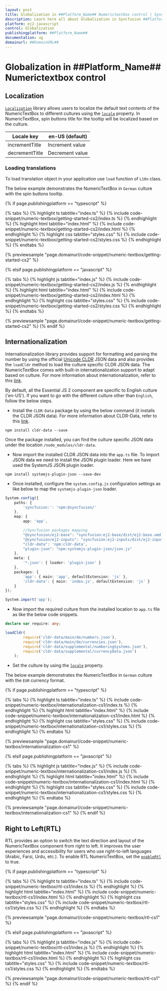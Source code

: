 ```yaml
---
layout: post
title: Globalization in ##Platform_Name## Numerictextbox control | Syncfusion
description: Learn here all about Globalization in Syncfusion ##Platform_Name## Numerictextbox control of Syncfusion Essential JS 2 and more.
platform: ej2-javascript
control: Globalization 
publishingplatform: ##Platform_Name##
documentation: ug
domainurl: ##DomainURL##
---
```


# Globalization in ##Platform_Name## Numerictextbox control

## Localization

[`Localization`](../common/localization/) library allows users to localize the default text contents of the NumericTextBox to different cultures using the [`locale`](../api/numerictextbox#locale) property. In NumericTextBox, spin buttons title for the tooltip will be localized based on the culture.

| Locale key | en-US (default)  |
|------|------|
| incrementTitle |  Increment value |
| decrementTitle |  Decrement value |

### Loading translations

To load translation object in your application use `load` function of `L10n` class.

The below example demonstrates the NumericTextBox in `German` culture with the spin buttons tooltip.

{% if page.publishingplatform == "typescript" %}

 {% tabs %}
{% highlight ts tabtitle="index.ts" %}
{% include code-snippet/numeric-textbox/getting-started-cs2/index.ts %}
{% endhighlight %}
{% highlight html tabtitle="index.html" %}
{% include code-snippet/numeric-textbox/getting-started-cs2/index.html %}
{% endhighlight %}
{% highlight css tabtitle="styles.css" %}
{% include code-snippet/numeric-textbox/getting-started-cs2/styles.css %}
{% endhighlight %}
{% endtabs %}
        
{% previewsample "page.domainurl/code-snippet/numeric-textbox/getting-started-cs2" %}

{% elsif page.publishingplatform == "javascript" %}

{% tabs %}
{% highlight js tabtitle="index.js" %}
{% include code-snippet/numeric-textbox/getting-started-cs2/index.js %}
{% endhighlight %}
{% highlight html tabtitle="index.html" %}
{% include code-snippet/numeric-textbox/getting-started-cs2/index.html %}
{% endhighlight %}
{% highlight css tabtitle="styles.css" %}
{% include code-snippet/numeric-textbox/getting-started-cs2/styles.css %}
{% endhighlight %}
{% endtabs %}

{% previewsample "page.domainurl/code-snippet/numeric-textbox/getting-started-cs2" %}
{% endif %}

## Internationalization

Internationalization library provides support for formatting and parsing the number by using the official [Unicode CLDR](http://cldr.unicode.org/) JSON data and also provides the `loadCldr` method to load the culture specific CLDR JSON data. The NumericTextBox comes with built-in
internationalization support to adapt based on culture. For more information about internationalization, refer to this [link](../common/internationalization/).

By default, all the Essential JS 2  component are specific to English culture ('en-US'). If you want to go with the different culture other than `English`, follow the below steps.

* Install the `CLDR-Data` package by using the below command (it installs the CLDR JSON data). For more information about CLDR-Data, refer to this [link](https://cldr.unicode.org/index/cldr-spec/cldr-json-bindings).

```
npm install cldr-data --save
```

Once the package installed, you can find the culture specific JSON data under the location `/node_modules/cldr-data`.

* Now import the installed CLDR JSON data into the `app.ts` file. To import JSON data we need to install the JSON plugin loader. Here we have used the SystemJS JSON plugin loader.

```
npm install systemjs-plugin-json --save-dev
```

* Once installed, configure the `system.config.js` configuration settings as like below to map the `systemjs-plugin-json` loader.

```ts
System.config({
    paths: {
        'syncfusion:': 'npm:@syncfusion/'
    },
    map: {
        app: 'app',

        //Syncfusion packages mapping
        "@syncfusion/ej2-base": "syncfusion:ej2-base/dist/ej2-base.umd.min.js",
        "@syncfusion/ej2-inputs": "syncfusion:ej2-inputs/dist/ej2-inputs.umd.min.js",
        "cldr-data": 'npm:cldr-data',
        "plugin-json": "npm:systemjs-plugin-json/json.js"
    },
    meta: {
        '*.json': { loader: 'plugin-json' }
    },
    packages: {
        'app': { main: 'app', defaultExtension: 'js' },
        'cldr-data': { main: 'index.js', defaultExtension: 'js' }
    }
});

System.import('app');

```

* Now import the required culture from the installed location to `app.ts` file as like the below code snippets.

```ts
declare var require: any;

loadCldr(
        require('cldr-data/main/de/numbers.json'),
        require('cldr-data/main/de/currencies.json'),
        require('cldr-data/supplemental/numberingSystems.json'),
        require('cldr-data/supplemental/currencyData.json')
    );
```

* Set the culture by using the [`locale`](../api/numerictextbox#locale) property.

The below example demonstrates the NumericTextBox in `German` culture with the `EUR` currency format.

{% if page.publishingplatform == "typescript" %}

 {% tabs %}
{% highlight ts tabtitle="index.ts" %}
{% include code-snippet/numeric-textbox/internationalization-cs1/index.ts %}
{% endhighlight %}
{% highlight html tabtitle="index.html" %}
{% include code-snippet/numeric-textbox/internationalization-cs1/index.html %}
{% endhighlight %}
{% highlight css tabtitle="styles.css" %}
{% include code-snippet/numeric-textbox/internationalization-cs1/styles.css %}
{% endhighlight %}
{% endtabs %}
        
{% previewsample "page.domainurl/code-snippet/numeric-textbox/internationalization-cs1" %}

{% elsif page.publishingplatform == "javascript" %}

{% tabs %}
{% highlight js tabtitle="index.js" %}
{% include code-snippet/numeric-textbox/internationalization-cs1/index.js %}
{% endhighlight %}
{% highlight html tabtitle="index.html" %}
{% include code-snippet/numeric-textbox/internationalization-cs1/index.html %}
{% endhighlight %}
{% highlight css tabtitle="styles.css" %}
{% include code-snippet/numeric-textbox/internationalization-cs1/styles.css %}
{% endhighlight %}
{% endtabs %}

{% previewsample "page.domainurl/code-snippet/numeric-textbox/internationalization-cs1" %}
{% endif %}

## Right to Left(RTL)

RTL provides an option to switch the text direction and layout of the NumericTextBox component from right to left. It improves the user experiences and accessibility for users who use right-to-left languages (Arabic, Farsi, Urdu, etc.). To enable RTL NumericTextBox, set the [`enableRtl`](../api/numerictextbox#enablertl) to true.

{% if page.publishingplatform == "typescript" %}

 {% tabs %}
{% highlight ts tabtitle="index.ts" %}
{% include code-snippet/numeric-textbox/rtl-cs1/index.ts %}
{% endhighlight %}
{% highlight html tabtitle="index.html" %}
{% include code-snippet/numeric-textbox/rtl-cs1/index.html %}
{% endhighlight %}
{% highlight css tabtitle="styles.css" %}
{% include code-snippet/numeric-textbox/rtl-cs1/styles.css %}
{% endhighlight %}
{% endtabs %}
        
{% previewsample "page.domainurl/code-snippet/numeric-textbox/rtl-cs1" %}

{% elsif page.publishingplatform == "javascript" %}

{% tabs %}
{% highlight js tabtitle="index.js" %}
{% include code-snippet/numeric-textbox/rtl-cs1/index.js %}
{% endhighlight %}
{% highlight html tabtitle="index.html" %}
{% include code-snippet/numeric-textbox/rtl-cs1/index.html %}
{% endhighlight %}
{% highlight css tabtitle="styles.css" %}
{% include code-snippet/numeric-textbox/rtl-cs1/styles.css %}
{% endhighlight %}
{% endtabs %}

{% previewsample "page.domainurl/code-snippet/numeric-textbox/rtl-cs1" %}
{% endif %}
